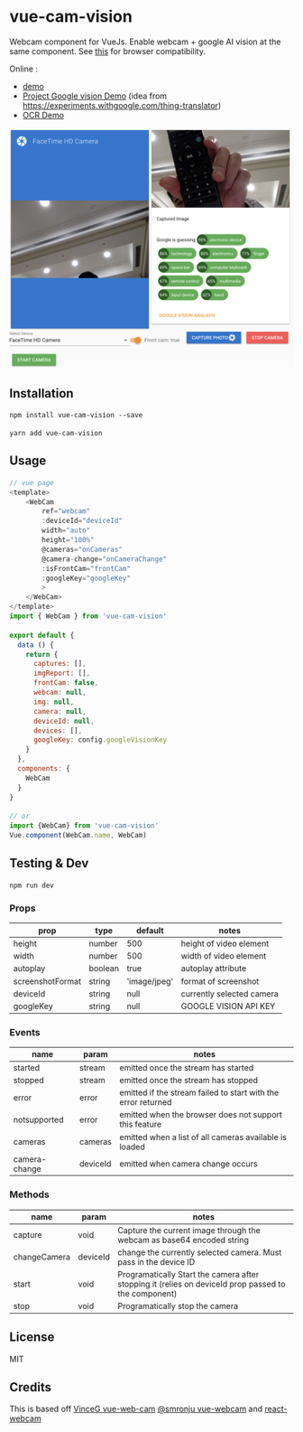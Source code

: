 # vue-cam-vision

<!-- [![npm](https://img.shields.io/npm/v/vue-web-cam.svg)](https://www.npmjs.com/package/vue-web-cam)
[![npm](https://img.shields.io/npm/dm/vue-web-cam.svg)](https://www.npmjs.com/package/vue-web-cam)
![Contributions welcome](https://img.shields.io/badge/contributions-welcome-orange.svg)
[![License](https://img.shields.io/badge/license-MIT-blue.svg)](https://opensource.org/licenses/MIT) -->

Webcam component for VueJs. Enable webcam + google AI vision at the same component.  See [this](http://caniuse.com/#feat=stream)
for browser compatibility.

Online : 
-   [demo](https://kelvinho.js.org/vue/vue-cam-vision/) 
-   [Project Google vision Demo](https://kelvinho.js.org/playground/#/vision) (idea from https://experiments.withgoogle.com/thing-translator)
-   [OCR Demo](https://ocr.dogdogbnb.hk/)


<p align="center">
    <img src="assets/demo.png">
</p>




## Installation

```
npm install vue-cam-vision --save

yarn add vue-cam-vision
```

## Usage

```javascript
// vue page
<template>
    <WebCam
        ref="webcam"
        :deviceId="deviceId"
        width="auto"
        height="100%"
        @cameras="onCameras"
        @camera-change="onCameraChange"
        :isFrontCam="frontCam"
        :googleKey="googleKey"
        >
    </WebCam>
</template>
import { WebCam } from 'vue-cam-vision'

export default {
  data () {
    return {
      captures: [],
      imgReport: [],
      frontCam: false,
      webcam: null,
      img: null,
      camera: null,
      deviceId: null,
      devices: [],
      googleKey: config.googleVisionKey
    }
  },
  components: {
    WebCam
  }
}

// or
import {WebCam} from 'vue-cam-vision'
Vue.component(WebCam.name, WebCam)
```

## Testing & Dev

```
npm run dev
```

### Props

| prop             | type    | default      | notes                     |
| ---------------- | ------- | ------------ | ------------------------- |
| height           | number  | 500          | height of video element   |
| width            | number  | 500          | width of video element    |
| autoplay         | boolean | true         | autoplay attribute        |
| screenshotFormat | string  | 'image/jpeg' | format of screenshot      |
| deviceId         | string  | null         | currently selected camera |
| googleKey        | string  | null         | GOOGLE VISION API KEY     |

### Events

| name           | param    | notes                                                         |
| -------------- | -------- | ------------------------------------------------------------- |
| started        | stream   | emitted once the stream has started                           |
| stopped        | stream   | emitted once the stream has stopped                           |
| error          | error    | emitted if the stream failed to start with the error returned |
| notsupported   | error    | emitted when the browser does not support this feature        |
| cameras        | cameras  | emitted when a list of all cameras available is loaded        |
| camera-change  | deviceId | emitted when camera change occurs                             |

### Methods

| name           | param    | notes                                                                   |
| -------------- | -------- | ----------------------------------------------------------------------- |
| capture        | void     | Capture the current image through the webcam as base64 encoded string   |
| changeCamera   | deviceId | change the currently selected camera. Must pass in the device ID        |
| start          | void     | Programatically Start the camera after stopping it (relies on deviceId prop passed to the component)                     |
| stop           | void     | Programatically stop the camera      |

## License

MIT

## Credits

This is based off [VinceG vue-web-cam](https://github.com/VinceG/vue-web-cam)
[@smronju vue-webcam](https://github.com/smronju/vue-webcam) and [react-webcam](https://github.com/mozmorris/react-webcam)
